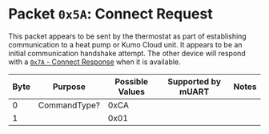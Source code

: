 # Packet `0x5A`: Connect Request

This packet appears to be sent by the thermostat as part of establishing communication to a heat pump or Kumo Cloud 
unit. It appears to be an initial communication handshake attempt. The other device will respond with a 
[`0x7A` - Connect Response](0x7A-connect-response) when it is available.

| Byte | Purpose      | Possible Values | Supported by mUART | Notes |
|------|--------------|-----------------|--------------------|-------|
| 0    | CommandType? | 0xCA            |                    |
| 1    |              | 0x01            |                    |       |